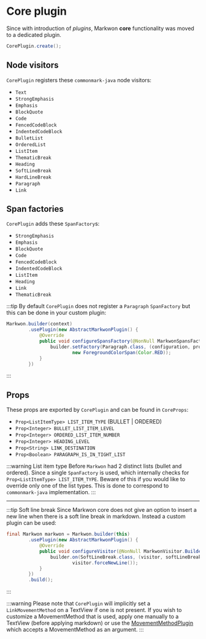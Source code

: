 # Core plugin <Badge text="3.0.0" />

Since <Badge text="3.0.0" /> with introduction of _plugins_, Markwon
**core** functionality was moved to a dedicated plugin.

```java
CorePlugin.create();
```

## Node visitors

`CorePlugin` registers these `commonmark-java` node visitors:
* `Text`
* `StrongEmphasis`
* `Emphasis`
* `BlockQuote`
* `Code`
* `FencedCodeBlock`
* `IndentedCodeBlock`
* `BulletList`
* `OrderedList`
* `ListItem`
* `ThematicBreak`
* `Heading`
* `SoftLineBreak`
* `HardLineBreak`
* `Paragraph`
* `Link`

## Span factories

`CorePlugin` adds these `SpanFactory`s:
* `StrongEmphasis`
* `Emphasis`
* `BlockQuote`
* `Code`
* `FencedCodeBlock`
* `IndentedCodeBlock`
* `ListItem`
* `Heading`
* `Link`
* `ThematicBreak`


:::tip
By default `CorePlugin` does not register a `Paragraph` `SpanFactory` but
this can be done in your custom plugin:

```java
Markwon.builder(context)
        .usePlugin(new AbstractMarkwonPlugin() {
            @Override
            public void configureSpansFactory(@NonNull MarkwonSpansFactory.Builder builder) {
                builder.setFactory(Paragraph.class, (configuration, props) -> 
                        new ForegroundColorSpan(Color.RED));
            }
        })
```
:::

## Props
These props are exported by `CorePlugin` and can be found in `CoreProps`:
* `Prop<ListItemType> LIST_ITEM_TYPE` (BULLET | ORDERED)
* `Prop<Integer> BULLET_LIST_ITEM_LEVEL`
* `Prop<Integer> ORDERED_LIST_ITEM_NUMBER`
* `Prop<Integer> HEADING_LEVEL`
* `Prop<String> LINK_DESTINATION`
* `Prop<Boolean> PARAGRAPH_IS_IN_TIGHT_LIST`

:::warning List item type
Before <Badge text="3.0.0" /> `Markwon` had 2 distinct lists (bullet and ordered). 
Since <Badge text="3.0.0" /> a single `SpanFactory` is used, which internally checks 
for `Prop<ListItemType> LIST_ITEM_TYPE`.
Beware of this if you would like to override only one of the list types. This is
done to correspond to `commonmark-java` implementation.
:::

---

:::tip Soft line break
Since <Badge text="3.0.0" /> Markwon core does not give an option to
insert a new line when there is a soft line break in markdown. Instead a
custom plugin can be used:

```java
final Markwon markwon = Markwon.builder(this)
        .usePlugin(new AbstractMarkwonPlugin() {
            @Override
            public void configureVisitor(@NonNull MarkwonVisitor.Builder builder) {
                builder.on(SoftLineBreak.class, (visitor, softLineBreak) ->
                        visitor.forceNewLine());
            }
        })
        .build();
```
:::

:::warning
Please note that `CorePlugin` will implicitly set a `LinkMovementMethod` on a TextView
if one is not present. If you wish to customize a MovementMethod that is used, apply
one manually to a TextView (before applying markdown) or use the [MovementMethodPlugin](/docs/core/movement-method-plugin.md)
which accepts a MovementMethod as an argument.
:::